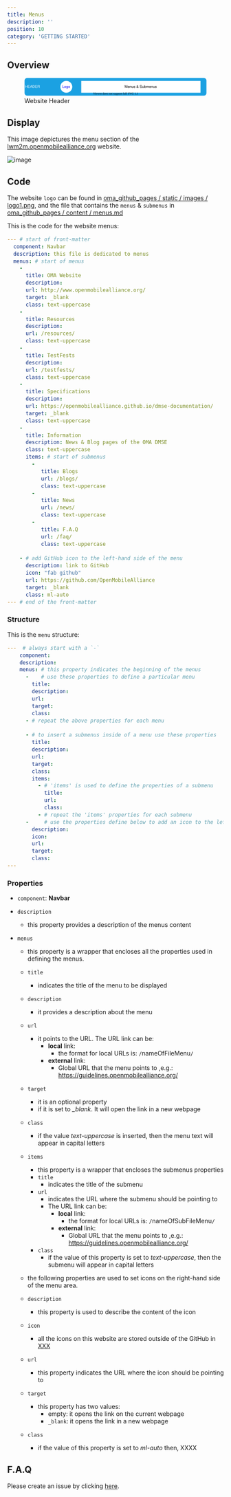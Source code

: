 ```yaml
---
title: Menus
description: ''
position: 10
category: 'GETTING STARTED'
---
```

## Overview

<figure>
      <img  src="images/website-header.svg" alt="Website Header">
      <figcaption>Website Header</figcaption>
</figure>

## Display
This image depictures the menu section of the [lwm2m.openmobilealliance.org](https://lwm2m.openmobilealliance.org/) website.

![image](https://user-images.githubusercontent.com/3258579/148471037-35e764d5-4627-40e3-93d1-476713de6771.png)


## Code

The website `logo` can be found in [oma_github_pages / static / images / logo1.png](https://github.com/OpenMobileAlliance/oma_github_pages/blob/main/static/images/logo1.jpg), and the file that contains the `menus` & `submenus` in [oma_github_pages / content / menus.md](https://raw.githubusercontent.com/OpenMobileAlliance/oma_github_pages/main/content/menus.md)

This is the code for the website menus:

```yml [oma_github_pages / content / menus.md]
--- # start of front-matter
  component: Navbar
  description: this file is dedicated to menus
  menus: # start of menus
    - 
      title: OMA Website
      description: 
      url: http://www.openmobilealliance.org/
      target: _blank
      class: text-uppercase
    -
      title: Resources
      description:
      url: /resources/
      class: text-uppercase
    -
      title: TestFests
      description:
      url: /testfests/
      class: text-uppercase
    -
      title: Specifications
      description:
      url: https://openmobilealliance.github.io/dmse-documentation/
      target: _blank
      class: text-uppercase
    - 
      title: Information
      description: News & Blog pages of the OMA DMSE
      class: text-uppercase
      items: # start of submenus
        - 
           title: Blogs
           url: /blogs/
           class: text-uppercase
        -
           title: News
           url: /news/
           class: text-uppercase
        -
           title: F.A.Q
           url: /faq/
           class: text-uppercase
    
    - # add GitHub icon to the left-hand side of the menu
      description: link to GitHub
      icon: "fab github"
      url: https://github.com/OpenMobileAlliance
      target: _blank
      class: ml-auto
--- # end of the front-matter
```
### Structure
This is the `menu` structure:

```yml
---  # always start with a `-`
    component:
    description:
    menus: # this property indicates the beginning of the menus
      -    # use these properties to define a particular menu
        title:
        description:
        url:
        target:
        class:
      - # repeat the above properties for each menu

      - # to insert a submenus inside of a menu use these properties
        title:
        description:
        url:
        target:
        class:
        items:
          - # 'items' is used to define the properties of a submenu
            title:
            url:
            class:
          - # repeat the 'items' properties for each submenu
      -     # use the properties define below to add an icon to the left-hand side of the header
        description:
        icon:
        url:
        target:
        class:
---
```

### Properties

* `component`: **Navbar**
* `description`
    - this property provides a description of the menus content

* `menus`
    * this property is a wrapper that encloses all the properties used in defining the menus.
    * `title`
        * indicates the title of the menu to be displayed
    * `description`
        * it provides a description about the menu
    * `url`
        * it points to the URL. The URL link can be:
            * **local** link:
                * the format for local URLs is:  `/`nameOfFileMenu`/`
            * **external** link:
                * Global URL that the menu points to ,e.g.: https://guidelines.openmobilealliance.org/ 
    * `target`
        * it is an optional property
        * if it is set to *_blank*. It will open the link in a new webpage
    * `class`
        * if the value *text-uppercase* is inserted, then the menu text will appear in capital letters
    * `items`
        * this property is a wrapper that encloses the submenus properties
        * `title`
            * indicates the title of the submenu
        * `url`
            * indicates the URL where the submenu should be pointing to
            * The URL link can be:
              * **local** link:
                * the format for local URLs is:  `/`nameOfSubFileMenu`/`
              * **external** link:
                * Global URL that the menu points to ,e.g.: https://guidelines.openmobilealliance.org/ 
        * `class`
            * if the value of this property is set to *text-uppercase*, then the submenu will appear in capital letters

    * the following properties are used to set icons on the right-hand side of the menu area.
    * `description`
        * this property is used to describe the content of the icon
    * `icon`
        * all the icons on this website are stored outside of the GitHub in [XXX]()
    * `url`
        * this property indicates the URL where the icon should be pointing to
    * `target`
        * this property has two values:
            * empty: it opens the link on the current webpage
            * `_blank`: it opens the link in a new webpage
    * `class`
        * if the value of this property is set to *ml-auto* then, XXXX

## F.A.Q
Please create an issue by clicking [here](https://github.com/OpenMobileAlliance/githubpages-doc-guidelines/issues).
